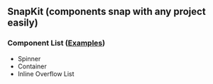## SnapKit (components snap with any project easily)

### Component List ([Examples](https://synochi.in/snapkit/storybook))
- Spinner
- Container
- Inline Overflow List
